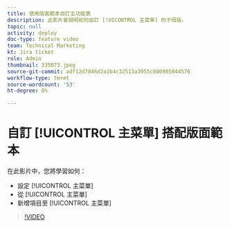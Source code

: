 ```yaml
---
title: 使用版面範本自訂主功能表
description: 此影片會說明如何自訂 [!UICONTROL 主菜單] 的子母版。
topic: null
activity: deploy
doc-type: feature video
team: Technical Marketing
kt: Jira ticket
role: Admin
thumbnail: 335073.jpeg
source-git-commit: adf12d7846d2a1b4c32513a3955c080905044576
workflow-type: tm+mt
source-wordcount: '53'
ht-degree: 0%

---
```


# 自訂 [!UICONTROL 主菜單] 搭配版面範本

在此影片中，您將學習如何：

* 設定 [!UICONTROL 主菜單]
* 從 [!UICONTROL 主菜單]
* 新增項目至 [!UICONTROL 主菜單]


>[!VIDEO](https://video.tv.adobe.com/v/335073/?quality=12)
